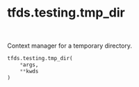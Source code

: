 <div itemscope itemtype="http://developers.google.com/ReferenceObject">
<meta itemprop="name" content="tfds.testing.tmp_dir" />
<meta itemprop="path" content="Stable" />
</div>

# tfds.testing.tmp_dir

<!-- Insert buttons and diff -->

<table class="tfo-notebook-buttons tfo-api" align="left">
</table>

<!-- Equality marker -->

Context manager for a temporary directory.

``` python
tfds.testing.tmp_dir(
    *args,
    **kwds
)
```

<!-- Placeholder for "Used in" -->
